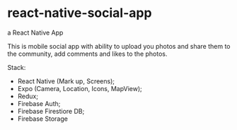# react-native-social-app
a React Native App

This is mobile social app with ability to upload you photos and share them to the community,
add comments and likes to the photos.

Stack:
* React Native (Mark up, Screens);
* Expo (Camera, Location, Icons, MapView);
* Redux;
* Firebase Auth;
* Firebase Firestiore DB;
* Firebase Storage

